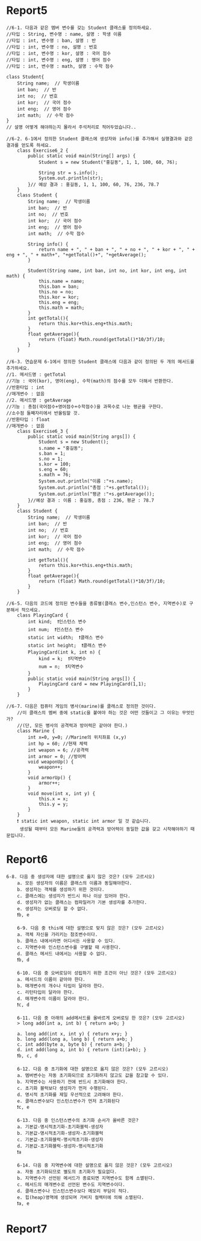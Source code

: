 <h1>Report5</h1>

    //6-1. 다음과 같은 멤버 변수를 갖는 Student 클래스를 정의하세요.
    //타입 : String, 변수명 : name, 설명 : 학생 이름
    //타입 : int, 변수명 : ban, 설명 : 반
    //타입 : int, 변수명 : no, 설명 : 번호
    //타입 : int, 변수명 : kor, 설명 : 국어 점수
    //타입 : int, 변수명 : eng, 설명 : 영어 점수
    //타입 : int, 변수명 : math, 설명 : 수학 점수

    class Student{
        String name;  // 학생이름
        int ban;  // 반
        int no;  // 번호
        int kor;  // 국어 점수
        int eng;  // 영어 점수
        int math;  // 수학 점수
    }
    // 설명 어떻게 해야하는지 몰라서 주석처리로 적어두었습니다..
    
    //6-2. 6-1에서 정의한 Student 클래스에 생성자와 info()를 추가해서 실행결과와 같은 결과를 얻도록 하세요.
        class Exercise6_2 {
            public static void main(String[] args) {
                Student s = new Student("홍길동", 1, 1, 100, 60, 76);

                String str = s.info();
                System.out.println(str);
            }// 예상 결과 : 홍길동, 1, 1, 100, 60, 76, 236, 78.7
        }
        class Student {
            String name;  // 학생이름
            int ban;  // 반
            int no;  // 번호
            int kor;  // 국어 점수
            int eng;  // 영어 점수
            int math;  // 수학 점수

            String info() {
                return name + ", " + ban + ", " + no + ", " + kor + ", " + eng + ", " + math+", "+getTotal()+", "+getAverage();
            }

            Student(String name, int ban, int no, int kor, int eng, int math) {
                this.name = name;
                this.ban = ban;
                this.no = no;
                this.kor = kor;
                this.eng = eng;
                this.math = math;
            }
            int getTotal(){
                return this.kor+this.eng+this.math;
            }
            float getAverage(){
                return (float) Math.round(getTotal()*10/3f)/10;
            }
        }
        
    //6-3. 연습문제 6-1에서 정의한 Student 클래스에 다음과 같이 정의된 두 개의 메서드를 추가하세요.
    //1. 메서드명 : getTotal
    //기능 : 국어(kor), 영어(eng), 수학(math)의 점수를 모두 더해서 반환한다.
    //반환타입 : int
    //매개변수 : 없음
    //2. 메서드명 : getAverage
    //기능 : 총점(국어점수+영어점수+수학점수)을 과목수로 나눈 평균을 구한다.
    //소수점 둘째자리에서 반올림할 것.
    //반환타입 : float
    //매개변수 : 없음
        class Exercise6_3 {
            public static void main(String args[]) {
                Student s = new Student();
                s.name = "홍길동";
                s.ban = 1;
                s.no = 1;
                s.kor = 100;
                s.eng = 60;
                s.math = 76;
                System.out.println("이름 :"+s.name);
                System.out.println("총점 :"+s.getTotal());
                System.out.println("평균 :"+s.getAverage());
            }//예상 결과 : 이름 : 홍길동, 총점 : 236, 평균 : 78.7
        }
        class Student {
            String name;  // 학생이름
            int ban;  // 반
            int no;  // 번호
            int kor;  // 국어 점수
            int eng;  // 영어 점수
            int math;  // 수학 점수

            int getTotal(){
                return this.kor+this.eng+this.math;
            }
            float getAverage(){
                return (float) Math.round(getTotal()*10/3f)/10;
            }
        }
        
    //6-5. 다음의 코드에 정의된 변수들을 종류별(클래스 변수,인스턴스 변수, 지역변수)로 구분해서 적으세요.
        class PlayingCard {
            int kind;  ❗️인스턴스 변수
            int num;  ❗️인스턴스 변수
            static int width;  ❗클래스 변수️
            static int height;  ❗️클래스 변수
            PlayingCard(int k, int n) {
                kind = k;  ❗️지역변수
                num = n;  ❗️지역변수
            }
            public static void main(String args[]) {
                PlayingCard card = new PlayingCard(1,1);
            }
        }
            
    //6-7. 다음은 컴퓨터 게임의 병사(marine)를 클래스로 정의한 것이다.
        //이 클래스의 멤버 중에 static을 붙여야 하는 것은 어떤 것들이고 그 이유는 무엇인가?
        //(단, 모든 병사의 공격력과 방어력은 같아야 한다.)
        class Marine {
            int x=0, y=0; //Marine의 위치좌표 (x,y)
            int hp = 60; //현재 체력
            int weapon = 6; //공격력
            int armor = 0; //방어력
            void weaponUp() {
                weapon++;
            }
            void armorUp() {
                armor++;
            }
            void move(int x, int y) {
                this.x = x;
                this.y = y;
            }
        }
        ❗️ static int weapon, static int armor 일 것 같습니다. 
         생성될 때부터 모든 Marine들의 공격력과 방어력이 동일한 값을 갖고 시작해야하기 때문입니다.

<h1>Report6</h1>
    
    6-8. 다음 중 생성자에 대한 설명으로 옳지 않은 것은? (모두 고르시오)
        a. 모든 생성자의 이름은 클래스의 이름과 동일해야한다.
        b. 생성자는 객체를 생성하기 위한 것이다.
        c. 클래스에는 생성자가 반드시 하나 이상 있어야 한다.
        d. 생성자가 없는 클래스는 컴파일러가 기본 생성자를 추가한다.
        e. 생성자는 오버로딩 할 수 없다.
        ❗️b, e

        6-9. 다음 중 this에 대한 설명으로 맞지 않은 것은? (모두 고르시오)
        a. 객체 자신을 가리키는 참조변수이다.
        b. 클래스 내에서라면 어디서든 사용할 수 있다.
        c. 지역변수와 인스턴스변수를 구별할 때 사용한다.
        d. 클래스 메서드 내에서는 사용할 수 없다.
        ❗b, d

        6-10. 다음 중 오버로딩이 성립하기 위한 조건이 아닌 것은? (모두 고르시오)
        a. 메서드의 이름이 같아야 한다.
        b. 매개변수의 개수나 타입이 달라야 한다.
        c. 리턴타입이 달라야 한다.
        d. 매개변수의 이름이 달라야 한다.
        ❗c, d

        6-11. 다음 중 아래의 add메서드를 올바르게 오버로딩 한 것은? (모두 고르시오)
        > long add(int a, int b) { return a+b; }

        a. long add(int x, int y) { return x+y; }
        b. long add(long a, long b) { return a+b; }
        c. int add(byte a, byte b) { return a+b; }
        d. int add(long a, int b) { return (int)(a+b); }
        ❗b, c, d

        6-12. 다음 중 초기화에 대한 설명으로 옳지 않은 것은? (모두 고르시오)
        a. 멤버변수는 자동 초기화되므로 초기화하지 않고도 값을 참고할 수 있다.
        b. 지역변수는 사용하기 전에 반드시 초기화해야 한다.
        c. 초기화 블럭보다 생성자가 먼저 수행된다.
        d. 명시적 초기화를 제일 우선적으로 고려해야 한다.
        e. 클래스변수보다 인스턴스변수가 먼저 초기화된다
        ❗c, e

        6-13. 다음 중 인스턴스변수의 초기화 순서가 올바른 것은?
        a. 기본값-명시적초기화-초기화블럭-생성자
        b. 기본값-명시적초기화-생성자-초기화블럭
        c. 기본값-초기화블럭-명시적초기화-생성자
        d. 기본값-초기화블럭-생성자-명시적초기화
        ❗a

        6-14. 다음 중 지역변수에 대한 설명으로 옳지 않은 것은? (모두 고르시오)
        a. 자동 초기화되므로 별도의 초기화가 필요없다.
        b. 지역변수가 선언된 메서드가 종료되면 지역변수도 함께 소멸된다.
        c. 메서드의 매개변수로 선언된 변수도 지역변수이다.
        d. 클래스변수나 인스턴스변수보다 메모리 부담이 적다.
        e. 힙(heap)영역에 생성되며 가비지 컬렉터에 의해 소멸된다.
        ❗a, e
        
<h1>Report7</h1>
